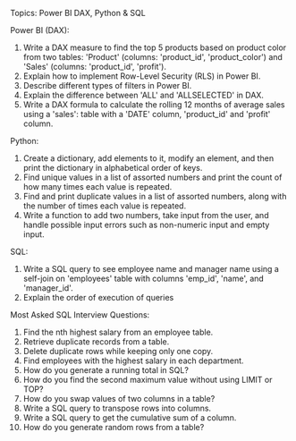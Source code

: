 Topics: Power BI DAX, Python & SQL

Power BI (DAX):

1. Write a DAX measure to find the top 5 products based on product color from two tables: 'Product' (columns: 'product_id', 'product_color') and 'Sales' (columns: 'product_id', 'profit').
2. Explain how to implement Row-Level Security (RLS) in Power BI.
3. Describe different types of filters in Power BI.
4. Explain the difference between 'ALL' and 'ALLSELECTED' in DAX.
5. Write a DAX formula to calculate the rolling 12 months of average sales using a 'sales': table with a 'DATE' column, 'product_id' and 'profit' column.

Python:

1. Create a dictionary, add elements to it, modify an element, and then print the dictionary in alphabetical order of keys.
2. Find unique values in a list of assorted numbers and print the count of how many times each value is repeated.
3. Find and print duplicate values in a list of assorted numbers, along with the number of times each value is repeated.
4. Write a function to add two numbers, take input from the user, and handle possible input errors such as non-numeric input and empty input.

SQL:

1. Write a SQL query to see employee name and manager name using a self-join on 'employees' table with columns 'emp_id', 'name', and 'manager_id'.
2. Explain the order of execution of queries

Most Asked SQL Interview Questions:

1. Find the nth highest salary from an employee table.
2. Retrieve duplicate records from a table.
3. Delete duplicate rows while keeping only one copy.
4. Find employees with the highest salary in each department.
5. How do you generate a running total in SQL?
6. How do you find the second maximum value without using LIMIT or TOP?
7. How do you swap values of two columns in a table?
8. Write a SQL query to transpose rows into columns.
9. Write a SQL query to get the cumulative sum of a column.
10. How do you generate random rows from a table?
